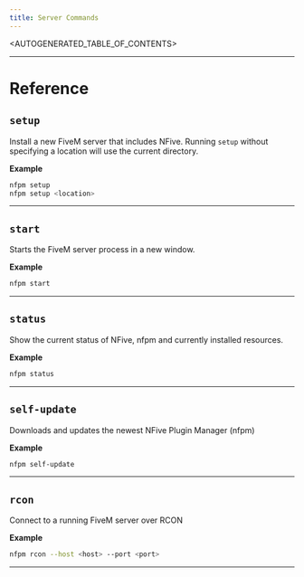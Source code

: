 ```yaml
---
title: Server Commands
---
```


<AUTOGENERATED_TABLE_OF_CONTENTS>

---

# Reference

## `setup`

Install a new FiveM server that includes NFive. Running `setup` without specifying a location will use the current directory.

**Example**

```bash
nfpm setup
nfpm setup <location>
```

---

## `start`

Starts the FiveM server process in a new window.

**Example**

```bash
nfpm start
```

---

## `status`

Show the current status of NFive, nfpm and currently installed resources.

**Example**

```bash
nfpm status
```

---

## `self-update`

Downloads and updates the newest NFive Plugin Manager (nfpm)

**Example**

```bash
nfpm self-update
```

---


## `rcon`

Connect to a running FiveM server over RCON

**Example**

```bash
nfpm rcon --host <host> --port <port>
```

---